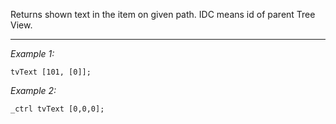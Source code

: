 Returns shown text in the item on given path. IDC means id of parent Tree View.


---
*Example 1:*
```sqf
tvText [101, [0]];
```

*Example 2:*
```sqf
_ctrl tvText [0,0,0];
```